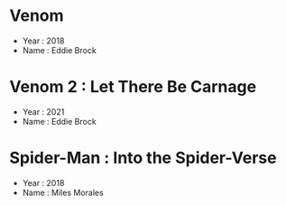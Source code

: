 # Venom
- Year : 2018
- Name : Eddie Brock
# Venom 2 : Let There Be Carnage
- Year : 2021
- Name : Eddie Brock
# Spider-Man : Into the Spider-Verse
- Year : 2018
- Name : Miles Morales
